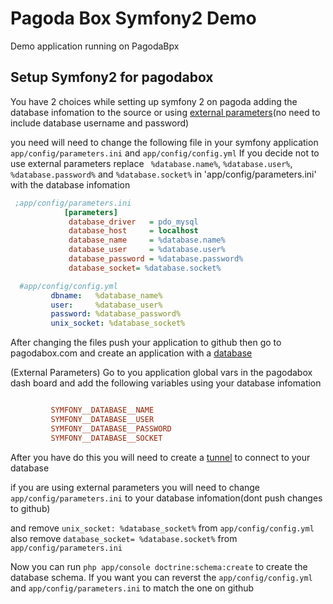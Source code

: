 # Pagoda Box Symfony2 Demo

Demo application running on PagodaBpx

## Setup Symfony2 for pagodabox

You have 2 choices while setting up symfony 2 on pagoda adding the database infomation to the source or using [external parameters](http://symfony.com/doc/current/cookbook/configuration/external_parameters.html)(no need to include database username and password)


you need will need to change the following file in your symfony application `app/config/parameters.ini` and `app/config/config.yml`
If you decide not to use external parameters replace ` %database.name%`, `%database.user%`, ` %database.password%` and `%database.socket%` in 'app/config/parameters.ini'  with the database infomation

``` ini
 ;app/config/parameters.ini
            [parameters]
             database_driver   = pdo_mysql
             database_host     = localhost
             database_name     = %database.name%
             database_user     = %database.user%
             database_password = %database.password%
             database_socket= %database.socket%
```

``` yml
  #app/config/config.yml
         dbname:   %database_name%
         user:     %database_user%
         password: %database_password%
         unix_socket: %database_socket%
```
After changing the files push your application to github then go to pagodabox.com and create an application with a [database](http://guides.pagodabox.com/database/creating-a-database)

(External Parameters) Go to you application global vars in the pagodabox dash board and add the following variables using your database infomation

``` ini

         SYMFONY__DATABASE__NAME
         SYMFONY__DATABASE__USER
         SYMFONY__DATABASE__PASSWORD
         SYMFONY__DATABASE__SOCKET

```
After you have do this you will need to create a [tunnel](http://guides.pagodabox.com/database/creating-database-tunnel) to connect to your database

if  you are using external parameters you will need to change` app/config/parameters.ini` to your database infomation(dont push changes to github)

and remove `unix_socket: %database_socket%`  from `app/config/config.yml`  also remove `database_socket= %database.socket%` from `app/config/parameters.ini`

Now you can run `php app/console doctrine:schema:create` to create the database schema. If you want you can reverst the `app/config/config.yml` and `app/config/parameters.ini` to match the one on github